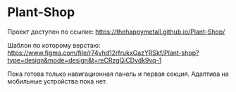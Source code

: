 # Plant-Shop

Проект доступен по ссылке: https://thehappymetall.github.io/Plant-Shop/

Шаблон по которому верстаю: https://www.figma.com/file/r74vhd12rfrukxGazYRSkf/Plant-shop?type=design&mode=design&t=reCRzgQiCDydk9vq-1

Пока готова только навигационная панель и первая секция. Адаптива на мобильные устройства пока нет.
